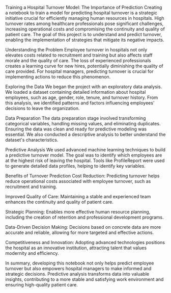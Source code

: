 Training a Hospital Turnover Model: The Importance of Prediction
Creating a notebook to train a model for predicting hospital turnover is a strategic initiative crucial for efficiently managing human resources in hospitals. High turnover rates among healthcare professionals pose significant challenges, increasing operational costs and compromising the continuity and quality of patient care. The goal of this project is to understand and predict turnover, enabling the implementation of strategies that mitigate its negative impacts.

Understanding the Problem
Employee turnover in hospitals not only elevates costs related to recruitment and training but also affects staff morale and the quality of care. The loss of experienced professionals creates a learning curve for new hires, potentially diminishing the quality of care provided. For hospital managers, predicting turnover is crucial for implementing actions to reduce this phenomenon.

Exploring the Data
We began the project with an exploratory data analysis. We loaded a dataset containing detailed information about hospital employees, such as age, gender, role, tenure, and turnover history. From this analysis, we identified patterns and factors influencing employees' decisions to leave the organization.

Data Preparation
The data preparation stage involved transforming categorical variables, handling missing values, and eliminating duplicates. Ensuring the data was clean and ready for predictive modeling was essential. We also conducted a descriptive analysis to better understand the dataset's characteristics.

Predictive Analysis
We used advanced machine learning techniques to build a predictive turnover model. The goal was to identify which employees are at the highest risk of leaving the hospital. Tools like ProfileReport were used to generate detailed data profiles, helping to identify key variables.

Benefits of Turnover Prediction
Cost Reduction: Predicting turnover helps reduce operational costs associated with employee turnover, such as recruitment and training.

Improved Quality of Care: Maintaining a stable and experienced team enhances the continuity and quality of patient care.

Strategic Planning: Enables more effective human resource planning, including the creation of retention and professional development programs.

Data-Driven Decision Making: Decisions based on concrete data are more accurate and reliable, allowing for more targeted and effective actions.

Competitiveness and Innovation: Adopting advanced technologies positions the hospital as an innovative institution, attracting talent that values modernity and efficiency.

In summary, developing this notebook not only helps predict employee turnover but also empowers hospital managers to make informed and strategic decisions. Predictive analysis transforms data into valuable insights, contributing to a more stable and satisfying work environment and ensuring high-quality patient care.









